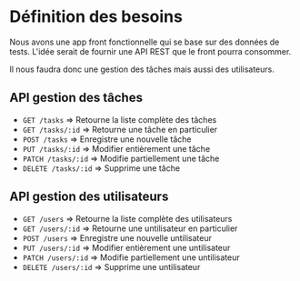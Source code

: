 # Définition des besoins

Nous avons une app front fonctionnelle qui se base sur des données de tests. L'idée serait de fournir une API REST que le front pourra consommer.

Il nous faudra donc une gestion des tâches mais aussi des utilisateurs.

## API gestion des tâches

- `GET /tasks` => Retourne la liste complète des tâches
- `GET /tasks/:id` => Retourne une tâche en particulier
- `POST /tasks` => Enregistre une nouvelle tâche
- `PUT /tasks/:id` => Modifier entièrement une tâche
- `PATCH /tasks/:id` => Modifie partiellement une tâche
- `DELETE /tasks/:id` => Supprime une tâche

## API gestion des utilisateurs

- `GET /users` => Retourne la liste complète des utilisateurs
- `GET /users/:id` => Retourne une untilisateur en particulier
- `POST /users` => Enregistre une nouvelle untilisateur
- `PUT /users/:id` => Modifier entièrement une untilisateur
- `PATCH /users/:id` => Modifie partiellement une untilisateur
- `DELETE /users/:id` => Supprime une untilisateur

